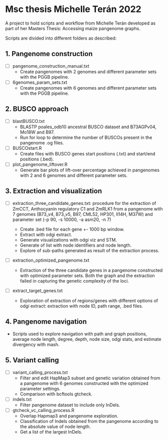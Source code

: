 # Msc thesis Michelle Terán 2022

A project to hold scripts and workflow from Michelle Terán developed as part of her Masters Thesis: Accessing maize pangenome graphs.

Scripts are divided into different folders as described:

## 1. Pangenome construction
- [ ] pangenome_construction_manual.txt 
  - Create pangenomes with 2 genomes and different parameter sets with the PGGB pipeline.
- [ ] 6genomes_param_sets.txt 
  - Create pangenomes with 6 genomes and different parameter sets with the PGGB pipeline.

## 2. BUSCO approach
- [ ] blastBUSCO.txt
  -  BLASTP poales_odb10 ancestral BUSCO dataset and B73AGPv04, Mo18W and B97.
  -  Run for loop to determine the number of BUSCOs present in the pangenome .og files.
- [ ] BUSCOstart.R
  - Create files with BUSCO genes start positions (.txt) and start/end positions (.bed).
- [ ] plot_pangenome_liftover.R
  - Generate bar plots of lift-over percentage achieved in pangenomes with 2 and 6 genomes and different parameter sets.

## 3. Extraction and visualization
- [ ] extraction_three_candidate_genes.txt: procedure for the extraction of ZmCCT, Anthocyanin regulatory C1 and ZmRLK1 from a pangenome with 7 genomes (B73_v4, B73_v5, B97, CML52, HP301, Il14H, M37W) and parameter set (-p 90, -s 10000, -a asm20, -n 7)
  - Create .bed file for each gene +- 1000 bp window.
  - Extract with odgi extract.
  - Generate visualizations with odgi viz and STM.
  - Generate of list with node identifiers and node length.
  - Explore of sub-paths generated as result of the extraction process.

- [ ] extraction_optimized_pangenome.txt
  - Extraction of the three candidate genes in a pangenome constructed with optimized parameter sets. Both the graph and the extraction failed in capturing the genetic complexity of the loci.

- [ ] extract_target_genes.txt
  - Exploration of extraction of regions/genes with different options of odgi extract: extraction with node ID, path range, .bed files.


## 4. Pangenome navigation
- Scripts used to explore navigation with path and graph positions, average node length, degree, depth, node size, odgi stats, and estimate divergency with mash.

## 5. Variant calling
- [ ] variant_calling_process.txt
  - Filter and edit HapMap3 subset and genetic variation obtained from a pangenome with 6 genomes constructed with the optimized parameter settings. 
  - Comparison with bcftools gtcheck.
- [ ] indels.txt
  - Filter pangenome dataset to include only InDels.
- [ ] gtcheck_vc_calling_process.R
  - Overlap Hapmap3 and pangenome exploration.
  - Classification of Indels obtained from the pangenome according to the absolute value of node length.
  - Get a list of the largest InDels.
